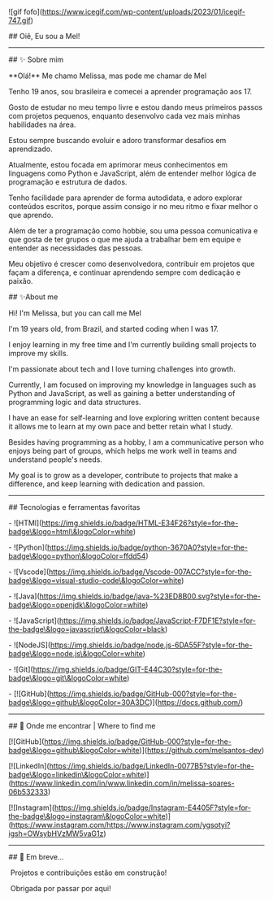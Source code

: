 !\[gif fofo](https://www.icegif.com/wp-content/uploads/2023/01/icegif-747.gif)

\## Oiê, Eu sou a Mel!

---



\## ✨ Sobre mim



\*\*Olá!\*\* Me chamo Melissa, mas pode me chamar de Mel   

Tenho 19 anos, sou brasileira e comecei a aprender programação aos 17.  

Gosto de estudar no meu tempo livre e estou dando meus primeiros passos com projetos pequenos, enquanto desenvolvo cada vez mais minhas habilidades na área.

Estou sempre buscando evoluir e adoro transformar desafios em aprendizado. 



Atualmente, estou focada em aprimorar meus conhecimentos em linguagens como Python e JavaScript, além de entender melhor lógica de programação e estrutura de dados.

Tenho facilidade para aprender de forma autodidata, e adoro explorar conteúdos escritos, porque assim consigo ir no meu ritmo e fixar melhor o que aprendo.



Além de ter a programação como hobbie, sou uma pessoa comunicativa e que gosta de ter grupos o que me ajuda a trabalhar bem em equipe e entender as necessidades das pessoas.

Meu objetivo é crescer como desenvolvedora, contribuir em projetos que façam a diferença, e continuar aprendendo sempre com dedicação e paixão.



\## ✨About me

Hi! I'm Melissa, but you can call me Mel 

I'm 19 years old, from Brazil, and started coding when I was 17.  

I enjoy learning in my free time and I'm currently building small projects to improve my skills.  

I'm passionate about tech and I love turning challenges into growth.



Currently, I am focused on improving my knowledge in languages such as Python and JavaScript, as well as gaining a better understanding of programming logic and data structures.

I have an ease for self-learning and love exploring written content because it allows me to learn at my own pace and better retain what I study.



Besides having programming as a hobby, I am a communicative person who enjoys being part of groups, which helps me work well in teams and understand people's needs.

My goal is to grow as a developer, contribute to projects that make a difference, and keep learning with dedication and passion.



---

\## Tecnologias e ferramentas favoritas



\- !\[HTMl](https://img.shields.io/badge/HTML-E34F26?style=for-the-badge\&logo=html\&logoColor=white)

\- !\[Python](https://img.shields.io/badge/python-3670A0?style=for-the-badge\&logo=python\&logoColor=ffdd54)

\- !\[Vscode](https://img.shields.io/badge/Vscode-007ACC?style=for-the-badge\&logo=visual-studio-code\&logoColor=white)

\- !\[Java](https://img.shields.io/badge/java-%23ED8B00.svg?style=for-the-badge\&logo=openjdk\&logoColor=white)

\- !\[JavaScript](https://img.shields.io/badge/JavaScript-F7DF1E?style=for-the-badge\&logo=javascript\&logoColor=black)

\-  !\[NodeJS](https://img.shields.io/badge/node.js-6DA55F?style=for-the-badge\&logo=node.js\&logoColor=white)

\- !\[Git](https://img.shields.io/badge/GIT-E44C30?style=for-the-badge\&logo=git\&logoColor=white)

\- \[!\[GitHub](https://img.shields.io/badge/GitHub-000?style=for-the-badge\&logo=github\&logoColor=30A3DC)](https://docs.github.com/)

---

\## 👾 Onde me encontrar | Where to find me



\[!\[GitHub](https://img.shields.io/badge/GitHub-000?style=for-the-badge\&logo=github\&logoColor=white)](https://github.com/melsantos-dev)

\[!\[LinkedIn](https://img.shields.io/badge/LinkedIn-0077B5?style=for-the-badge\&logo=linkedin\&logoColor=white)](https://www.linkedin.com/in/www.linkedin.com/in/melissa-soares-06b532333)

\[!\[Instagram](https://img.shields.io/badge/Instagram-E4405F?style=for-the-badge\&logo=instagram\&logoColor=white)](https://www.instagram.com/https://www.instagram.com/ygsotyi?igsh=OWsybHVzMW5vaG1z)







---



\## 👾 Em breve...



&nbsp;Projetos e contribuições estão em construção!  

&nbsp;Obrigada por passar por aqui!







